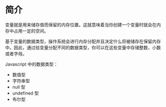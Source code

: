 # 简介

变量就是用来储存值而保留的内存位置。这就意味着当你创建一个变量时就会在内存中占用一定的空间。

基于变量的数据类型，操作系统会进行内存分配并且决定什么将被储存在保留内存中。因此，通过给变量分配不同的数据类型，你可以在这些变量中存储整数，小数或者字母。

Javascript 中的数据类型：

- 数值型
- 字符串型
- null 型
- undefined 型
- 布尔型
